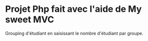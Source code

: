 # Projet Php fait avec l'aide de My sweet MVC 
Grouping d'étudiant en saisissant le nombre d'étudiant par groupe.
